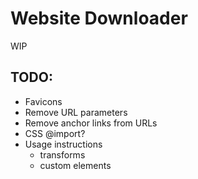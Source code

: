 # Website Downloader

WIP

## TODO:
- Favicons
- Remove URL parameters
- Remove anchor links from URLs
- CSS @import?
- Usage instructions
	- transforms
	- custom elements